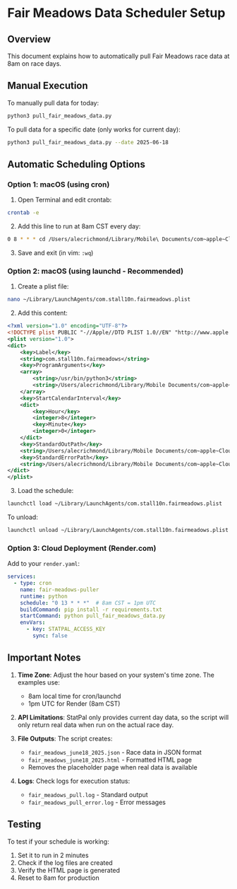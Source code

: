 # Fair Meadows Data Scheduler Setup

## Overview
This document explains how to automatically pull Fair Meadows race data at 8am on race days.

## Manual Execution
To manually pull data for today:
```bash
python3 pull_fair_meadows_data.py
```

To pull data for a specific date (only works for current day):
```bash
python3 pull_fair_meadows_data.py --date 2025-06-18
```

## Automatic Scheduling Options

### Option 1: macOS (using cron)

1. Open Terminal and edit crontab:
```bash
crontab -e
```

2. Add this line to run at 8am CST every day:
```bash
0 8 * * * cd /Users/alecrichmond/Library/Mobile\ Documents/com~apple~CloudDocs/STALL10N && /usr/bin/python3 pull_fair_meadows_data.py >> fair_meadows_pull.log 2>&1
```

3. Save and exit (in vim: `:wq`)

### Option 2: macOS (using launchd - Recommended)

1. Create a plist file:
```bash
nano ~/Library/LaunchAgents/com.stall10n.fairmeadows.plist
```

2. Add this content:
```xml
<?xml version="1.0" encoding="UTF-8"?>
<!DOCTYPE plist PUBLIC "-//Apple//DTD PLIST 1.0//EN" "http://www.apple.com/DTDs/PropertyList-1.0.dtd">
<plist version="1.0">
<dict>
    <key>Label</key>
    <string>com.stall10n.fairmeadows</string>
    <key>ProgramArguments</key>
    <array>
        <string>/usr/bin/python3</string>
        <string>/Users/alecrichmond/Library/Mobile Documents/com~apple~CloudDocs/STALL10N/pull_fair_meadows_data.py</string>
    </array>
    <key>StartCalendarInterval</key>
    <dict>
        <key>Hour</key>
        <integer>8</integer>
        <key>Minute</key>
        <integer>0</integer>
    </dict>
    <key>StandardOutPath</key>
    <string>/Users/alecrichmond/Library/Mobile Documents/com~apple~CloudDocs/STALL10N/fair_meadows_pull.log</string>
    <key>StandardErrorPath</key>
    <string>/Users/alecrichmond/Library/Mobile Documents/com~apple~CloudDocs/STALL10N/fair_meadows_pull_error.log</string>
</dict>
</plist>
```

3. Load the schedule:
```bash
launchctl load ~/Library/LaunchAgents/com.stall10n.fairmeadows.plist
```

To unload:
```bash
launchctl unload ~/Library/LaunchAgents/com.stall10n.fairmeadows.plist
```

### Option 3: Cloud Deployment (Render.com)

Add to your `render.yaml`:
```yaml
services:
  - type: cron
    name: fair-meadows-puller
    runtime: python
    schedule: "0 13 * * *"  # 8am CST = 1pm UTC
    buildCommand: pip install -r requirements.txt
    startCommand: python pull_fair_meadows_data.py
    envVars:
      - key: STATPAL_ACCESS_KEY
        sync: false
```

## Important Notes

1. **Time Zone**: Adjust the hour based on your system's time zone. The examples use:
   - 8am local time for cron/launchd
   - 1pm UTC for Render (8am CST)

2. **API Limitations**: StatPal only provides current day data, so the script will only return real data when run on the actual race day.

3. **File Outputs**: The script creates:
   - `fair_meadows_june18_2025.json` - Race data in JSON format
   - `fair_meadows_june18_2025.html` - Formatted HTML page
   - Removes the placeholder page when real data is available

4. **Logs**: Check logs for execution status:
   - `fair_meadows_pull.log` - Standard output
   - `fair_meadows_pull_error.log` - Error messages

## Testing

To test if your schedule is working:
1. Set it to run in 2 minutes
2. Check if the log files are created
3. Verify the HTML page is generated
4. Reset to 8am for production